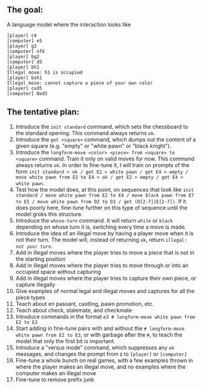 ## The goal:

A language model where the interaction looks like

```
[player] c4
[computer] e5
[player] g3
[computer] nf6
[player] bg2
[computer] d5
[player] bh1
Illegal move: h1 is occupied
[player] bxh1
Illegal move: cannot capture a piece of your own color
[player] cxd5
[computer] Nxd5
```

## The tentative plan:

1. Introduce the `init standard` command, which sets the chessboard to the standard opening. This command always returns `ok`.
2. Introduce the `get <square>` command, which dumps out the content of a given square (e.g. "empty" or "white pawn" or "black knight").
3. Introduce the `longform-move <color> <piece> from <square> to <square>` command. Train it only on valid moves for now. This command always returns `ok`. In order to fine-tune it, I will train on prompts of the form `init standard > ok / get E2 > white pawn / get E4 > empty / move white pawn from E2 to E4 > ok / get E2 > empty / get E4 > white pawn`.
4. Test how the model does, at this point, on sequences that look like `init standard / move white pawn from E2 to E4 / move black pawn from E7 to E5 / move white pawn from D2 to D3 / get (D[2-7]|E[2-7])`. If it does poorly here, fine-tune further on this type of sequence until the model groks this structure.
5. Introduce the `whose-turn` command. It will return `white` or `black` depending on whose turn it is, switching every time a move is made.
6. Introduce the idea of an illegal move by having a player move when it is not their turn. The model will, instead of returning `ok`, return `illegal: not your turn`.
7. Add in illegal moves where the player tries to move a piece that is not in the starting position
8. Add in illegal moves where the player tries to move through or into an occupied space without capturing
9. Add in illegal moves where the player tries to capture their own piece, or capture illegally
10. Give examples of normal legal and illegal moves and captures for all the piece types
11. Teach about en passant, castling, pawn promotion, etc.
12. Teach about check, stalemate, and checkmate
13. Introduce commands in the format `e3 # longform-move white pawn from E2 to E3`
14. Start adding in fine-tune pairs with and without the `# longform-move white pawn from E2 to E3`, or with garbage after the `#`, to teach the model that only the first bit is important.
15. Introduce a "versus mode" command, which suppresses any `ok` messages, and changes the prompt from `$` to `[player]` or `[computer]`
16. Fine-tune a whole bunch on real games, with a few examples thrown in where the player makes an illegal move, and no examples where the computer makes an illegal move
17. Fine-tune to remove prefix junk
